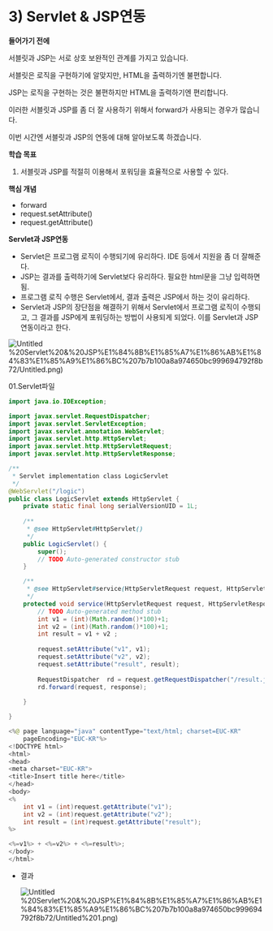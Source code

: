 # 3) Servlet & JSP연동

**들어가기 전에**

서블릿과 JSP는 서로 상호 보완적인 관계를 가지고 있습니다.

서블릿은 로직을 구현하기에 알맞지만, HTML을 출력하기엔 불편합니다.

JSP는 로직을 구현하는 것은 불편하지만 HTML을 출력하기엔 편리합니다.

이러한 서블릿과 JSP를 좀 더 잘 사용하기 위해서 forward가 사용되는 경우가 많습니다.

이번 시간엔 서블릿과 JSP의 연동에 대해 알아보도록 하겠습니다.

**학습 목표**

1) 서블릿과 JSP를 적절히 이용해서 포워딩을 효율적으로 사용할 수 있다.

**핵심 개념**

- forward
- request.setAttribute()
- request.getAttribute()

**Servlet과 JSP연동**

- Servlet은 프로그램 로직이 수행되기에 유리하다. IDE 등에서 지원을 좀 더 잘해준다.
- JSP는 결과를 출력하기에 Servlet보다 유리하다. 필요한 html문을 그냥 입력하면 됨.
- 프로그램 로직 수행은 Servlet에서, 결과 출력은 JSP에서 하는 것이 유리하다.
- Servlet과 JSP의 장단점을 해결하기 위해서 Servlet에서 프로그램 로직이 수행되고, 그 결과를 JSP에게 포워딩하는 방법이 사용되게 되었다. 이를 Servlet과 JSP연동이라고 한다.

![Untitled](3)%20Servlet%20&%20JSP%E1%84%8B%E1%85%A7%E1%86%AB%E1%84%83%E1%85%A9%E1%86%BC%207b7b100a8a974650bc999694792f8b72/Untitled.png)

01.Servlet파일

```java
import java.io.IOException;

import javax.servlet.RequestDispatcher;
import javax.servlet.ServletException;
import javax.servlet.annotation.WebServlet;
import javax.servlet.http.HttpServlet;
import javax.servlet.http.HttpServletRequest;
import javax.servlet.http.HttpServletResponse;

/**
 * Servlet implementation class LogicServlet
 */
@WebServlet("/logic")
public class LogicServlet extends HttpServlet {
	private static final long serialVersionUID = 1L;
       
    /**
     * @see HttpServlet#HttpServlet()
     */
    public LogicServlet() {
        super();
        // TODO Auto-generated constructor stub
    }

	/**
	 * @see HttpServlet#service(HttpServletRequest request, HttpServletResponse response)
	 */
	protected void service(HttpServletRequest request, HttpServletResponse response) throws ServletException, IOException {
		// TODO Auto-generated method stub
		int v1 = (int)(Math.random()*100)+1;	
		int v2 = (int)(Math.random()*100)+1;
		int result = v1 + v2 ;
		
		request.setAttribute("v1", v1);
		request.setAttribute("v2", v2);
		request.setAttribute("result", result);
		
		RequestDispatcher  rd = request.getRequestDispatcher("/result.jsp");
		rd.forward(request, response);
		
	}

}
```

```java
<%@ page language="java" contentType="text/html; charset=EUC-KR"
    pageEncoding="EUC-KR"%>
<!DOCTYPE html>
<html>
<head>
<meta charset="EUC-KR">
<title>Insert title here</title>
</head>
<body>
<%
	int v1 = (int)request.getAttribute("v1");
	int v2 = (int)request.getAttribute("v2");
	int result = (int)request.getAttribute("result");
%>

<%=v1%> + <%=v2%> + <%=result%>;
</body>
</html>
```

- 결과
    
    ![Untitled](3)%20Servlet%20&%20JSP%E1%84%8B%E1%85%A7%E1%86%AB%E1%84%83%E1%85%A9%E1%86%BC%207b7b100a8a974650bc999694792f8b72/Untitled%201.png)